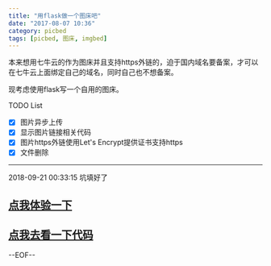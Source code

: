 ```yaml
---
title: "用flask做一个图床吧"
date: "2017-08-07 10:36"
category: picbed
tags: [picbed, 图床, imgbed]
---
```



本来想用七牛云的作为图床并且支持https外链的，迫于国内域名要备案，才可以在七牛云上面绑定自己的域名，同时自己也不想备案。

现考虑使用flask写一个自用的图床。
<!-- more -->

TODO List

- [x] 图片异步上传
- [x] 显示图片链接相关代码
- [x] 图片https外链使用Let's Encrypt提供证书支持https
- [x] 文件删除

-----


2018-09-21 00:33:15 坑填好了

## [点我体验一下](https://picbed.quantuminit.com/)
## [点我去看一下代码](https://github.com/leollon/yet-another-image-bed)

--EOF--